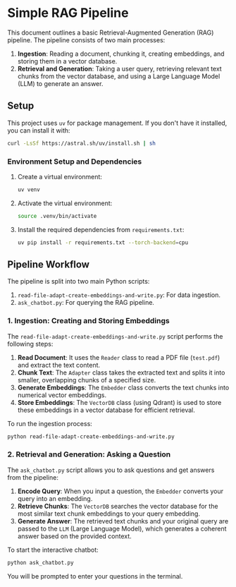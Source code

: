 # Simple RAG Pipeline

This document outlines a basic Retrieval-Augmented Generation (RAG) pipeline. The pipeline consists of two main processes:

1.  **Ingestion**: Reading a document, chunking it, creating embeddings, and storing them in a vector database.
2.  **Retrieval and Generation**: Taking a user query, retrieving relevant text chunks from the vector database, and using a Large Language Model (LLM) to generate an answer.

## Setup

This project uses `uv` for package management. If you don't have it installed, you can install it with:

```bash
curl -LsSf https://astral.sh/uv/install.sh | sh
```

### Environment Setup and Dependencies

1.  Create a virtual environment:
    ```bash
    uv venv
    ```

2.  Activate the virtual environment:
    ```bash
    source .venv/bin/activate
    ```

3.  Install the required dependencies from `requirements.txt`:
    ```bash
    uv pip install -r requirements.txt --torch-backend=cpu
    ```

## Pipeline Workflow

The pipeline is split into two main Python scripts:

1.  `read-file-adapt-create-embeddings-and-write.py`: For data ingestion.
2.  `ask_chatbot.py`: For querying the RAG pipeline.

### 1. Ingestion: Creating and Storing Embeddings

The `read-file-adapt-create-embeddings-and-write.py` script performs the following steps:

1.  **Read Document**: It uses the `Reader` class to read a PDF file (`test.pdf`) and extract the text content.
2.  **Chunk Text**: The `Adapter` class takes the extracted text and splits it into smaller, overlapping chunks of a specified size.
3.  **Generate Embeddings**: The `Embedder` class converts the text chunks into numerical vector embeddings.
4.  **Store Embeddings**: The `VectorDB` class (using Qdrant) is used to store these embeddings in a vector database for efficient retrieval.

To run the ingestion process:

```bash
python read-file-adapt-create-embeddings-and-write.py
```

### 2. Retrieval and Generation: Asking a Question

The `ask_chatbot.py` script allows you to ask questions and get answers from the pipeline:

1.  **Encode Query**: When you input a question, the `Embedder` converts your query into an embedding.
2.  **Retrieve Chunks**: The `VectorDB` searches the vector database for the most similar text chunk embeddings to your query embedding.
3.  **Generate Answer**: The retrieved text chunks and your original query are passed to the `LLM` (Large Language Model), which generates a coherent answer based on the provided context.

To start the interactive chatbot:

```bash
python ask_chatbot.py
```

You will be prompted to enter your questions in the terminal.

